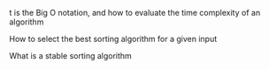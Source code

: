 t is the Big O notation, and how to evaluate the time complexity of an algorithm

How to select the best sorting algorithm for a given input

What is a stable sorting algorithm


